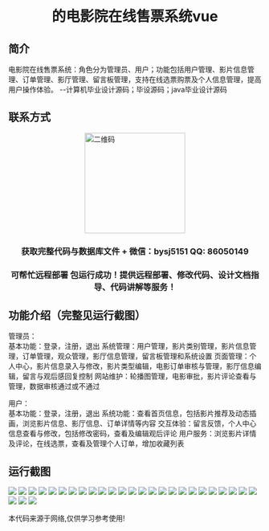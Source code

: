 <p><h1 align="center">的电影院在线售票系统vue</h1></p>

## 简介
电影院在线售票系统：角色分为管理员、用户；功能包括用户管理、影片信息管理、订单管理、影厅管理、留言板管理，支持在线选票购票及个人信息管理，提高用户操作体验。    --计算机毕业设计源码；毕设源码；java毕业设计源码


## 联系方式
<img src="https://bs-1329754181.cos.ap-shanghai.myqcloud.com/wx.jpg" alt="二维码" style="display: block; margin: 0 auto;" width="200px">
<p><h3 align="center">获取完整代码与数据库文件 + 微信：bysj5151 QQ: 86050149</h3></p>
<p><h3 align="center">可帮忙远程部署 包运行成功！提供远程部署、修改代码、设计文档指导、代码讲解等服务！</h3></p>

## 功能介绍（完整见运行截图）
管理员：   
基本功能：登录，注册，退出 系统管理：用户管理，影片类别管理，影片信息管理，订单管理，观众管理，影厅信息管理，留言板管理和系统设置 页面管理：个人中心，影片信息录入与修改，影片类型编辑，电影订单审核与管理，影厅信息编辑，留言与观后感回复控制 网站维护：轮播图管理，电影审批，影片评论查看与管理，数据审核通过或不通过   

用户：  
基本功能：登录，注册，退出 系统功能：查看首页信息，包括影片推荐及动态插画，浏览影片信息、影厅信息、订单详情等内容 交互体验：留言反馈，个人中心信息查看与修改，包括修改密码，查看及编辑观后评论 用户服务：浏览影片详情及评论，在线选票，查看及管理个人订单，增加收藏列表


## 运行截图
![](https://bs-1329754181.cos.ap-shanghai.myqcloud.com/ssm/CinemaOnlineTicketingSystem/img/001.jpg)
![](https://bs-1329754181.cos.ap-shanghai.myqcloud.com/ssm/CinemaOnlineTicketingSystem/img/002.jpg)
![](https://bs-1329754181.cos.ap-shanghai.myqcloud.com/ssm/CinemaOnlineTicketingSystem/img/003.jpg)
![](https://bs-1329754181.cos.ap-shanghai.myqcloud.com/ssm/CinemaOnlineTicketingSystem/img/004.jpg)
![](https://bs-1329754181.cos.ap-shanghai.myqcloud.com/ssm/CinemaOnlineTicketingSystem/img/005.jpg)
![](https://bs-1329754181.cos.ap-shanghai.myqcloud.com/ssm/CinemaOnlineTicketingSystem/img/006.jpg)
![](https://bs-1329754181.cos.ap-shanghai.myqcloud.com/ssm/CinemaOnlineTicketingSystem/img/007.jpg)
![](https://bs-1329754181.cos.ap-shanghai.myqcloud.com/ssm/CinemaOnlineTicketingSystem/img/008.jpg)
![](https://bs-1329754181.cos.ap-shanghai.myqcloud.com/ssm/CinemaOnlineTicketingSystem/img/009.jpg)
![](https://bs-1329754181.cos.ap-shanghai.myqcloud.com/ssm/CinemaOnlineTicketingSystem/img/010.jpg)
![](https://bs-1329754181.cos.ap-shanghai.myqcloud.com/ssm/CinemaOnlineTicketingSystem/img/011.jpg)
![](https://bs-1329754181.cos.ap-shanghai.myqcloud.com/ssm/CinemaOnlineTicketingSystem/img/012.jpg)
![](https://bs-1329754181.cos.ap-shanghai.myqcloud.com/ssm/CinemaOnlineTicketingSystem/img/013.jpg)
![](https://bs-1329754181.cos.ap-shanghai.myqcloud.com/ssm/CinemaOnlineTicketingSystem/img/014.jpg)
![](https://bs-1329754181.cos.ap-shanghai.myqcloud.com/ssm/CinemaOnlineTicketingSystem/img/015.jpg)
![](https://bs-1329754181.cos.ap-shanghai.myqcloud.com/ssm/CinemaOnlineTicketingSystem/img/016.jpg)
![](https://bs-1329754181.cos.ap-shanghai.myqcloud.com/ssm/CinemaOnlineTicketingSystem/img/017.jpg)
![](https://bs-1329754181.cos.ap-shanghai.myqcloud.com/ssm/CinemaOnlineTicketingSystem/img/018.jpg)
![](https://bs-1329754181.cos.ap-shanghai.myqcloud.com/ssm/CinemaOnlineTicketingSystem/img/019.jpg)
![](https://bs-1329754181.cos.ap-shanghai.myqcloud.com/ssm/CinemaOnlineTicketingSystem/img/020.jpg)
![](https://bs-1329754181.cos.ap-shanghai.myqcloud.com/ssm/CinemaOnlineTicketingSystem/img/021.jpg)
![](https://bs-1329754181.cos.ap-shanghai.myqcloud.com/ssm/CinemaOnlineTicketingSystem/img/022.jpg)
![](https://bs-1329754181.cos.ap-shanghai.myqcloud.com/ssm/CinemaOnlineTicketingSystem/img/023.jpg)
![](https://bs-1329754181.cos.ap-shanghai.myqcloud.com/ssm/CinemaOnlineTicketingSystem/img/024.jpg)
![](https://bs-1329754181.cos.ap-shanghai.myqcloud.com/ssm/CinemaOnlineTicketingSystem/img/025.jpg)
![](https://bs-1329754181.cos.ap-shanghai.myqcloud.com/ssm/CinemaOnlineTicketingSystem/img/026.jpg)
![](https://bs-1329754181.cos.ap-shanghai.myqcloud.com/ssm/CinemaOnlineTicketingSystem/img/027.jpg)
![](https://bs-1329754181.cos.ap-shanghai.myqcloud.com/ssm/CinemaOnlineTicketingSystem/img/028.jpg)

<p>本代码来源于网络,仅供学习参考使用!</p>
